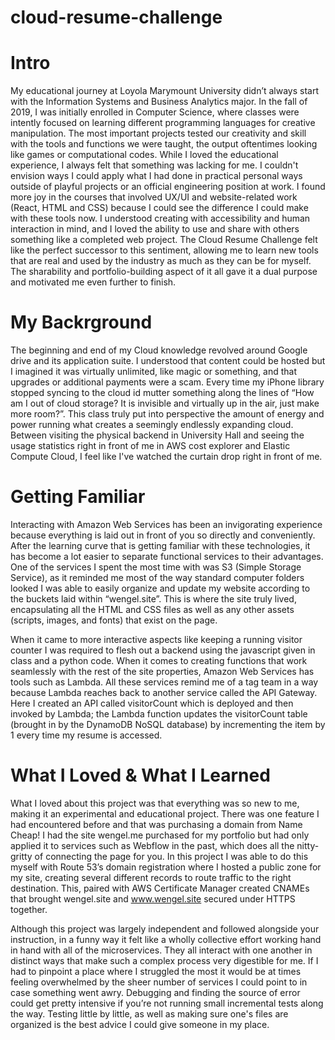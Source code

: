 # cloud-resume-challenge
# Intro
My educational journey at Loyola Marymount University didn’t always start with the Information Systems and Business Analytics major. In the fall of 2019, I was initially enrolled in Computer Science, where classes were intently focused on learning different programming languages for creative manipulation. The most important projects tested our creativity and skill with the tools and functions we were taught, the output oftentimes looking like games or computational codes. While I loved the educational experience, I always felt that something was lacking for me. I couldn't envision ways I could apply what I had done in practical personal ways outside of playful projects or an official engineering position at work. I found more joy in the courses that involved UX/UI and website-related work (React, HTML and CSS) because I could see the difference I could make with these tools now. I understood creating with accessibility and human interaction in mind, and I loved the ability to use and share with others something like a completed web project. The Cloud Resume Challenge felt like the perfect successor to this sentiment, allowing me to learn new tools that are real and used by the industry as much as they can be for myself. The sharability and portfolio-building aspect of it all gave it a dual purpose and motivated me even further to finish. 

# My Backrground
The beginning and end of my Cloud knowledge revolved around Google drive and its application suite. I understood that content could be hosted but I imagined it was virtually unlimited, like magic or something, and that upgrades or additional payments were a scam. Every time my iPhone library stopped syncing to the cloud id mutter something along the lines of “How am I out of cloud storage? It is invisible and virtually up in the air, just make more room?”. This class truly put into perspective the amount of energy and power running what creates a seemingly endlessly expanding cloud. Between visiting the physical backend in University Hall and seeing the usage statistics right in front of me in AWS cost explorer and Elastic Compute Cloud, I feel like I've watched the curtain drop right in front of me. 

# Getting Familiar
Interacting with Amazon Web Services has been an invigorating experience because everything is laid out in front of you so directly and conveniently. After the learning curve that is getting familiar with these technologies, it has become a lot easier to separate functional services to their advantages. One of the services I spent the most time with was S3 (Simple Storage Service), as it reminded me most of the way standard computer folders looked I was able to easily organize and update my website according to the buckets laid within “wengel.site”. This is where the site truly lived, encapsulating all the HTML and CSS files as well as any other assets (scripts, images, and fonts) that exist on the page.

When it came to more interactive aspects like keeping a running visitor counter I was required to flesh out a backend using the javascript given in class and a python code. When it comes to creating functions that work seamlessly with the rest of the site properties, Amazon Web Services has tools such as Lambda. All these services remind me of a tag team in a way because Lambda reaches back to another service called the API Gateway. Here I created an API called visitorCount which is deployed and then invoked by Lambda; the Lambda function updates the visitorCount table (brought in by the DynamoDB NoSQL database) by incrementing the item by 1 every time my resume is accessed.

# What I Loved & What I Learned
What I loved about this project was that everything was so new to me, making it an experimental and educational project. There was one feature I had encountered before and that was purchasing a domain from Name Cheap! I had the site wengel.me purchased for my portfolio but had only applied it to services such as Webflow in the past, which does all the nitty-gritty of connecting the page for you. In this project I was able to do this myself with Route 53’s domain registration where I hosted a public zone for my site, creating several different records to route traffic to the right destination. This, paired with AWS Certificate Manager created CNAMEs that brought wengel.site and www.wengel.site secured under HTTPS together.

Although this project was largely independent and followed alongside your instruction, in a funny way it felt like a wholly collective effort working hand in hand with all of the microservices. They all interact with one another in distinct ways that make such a complex process very digestible for me. If I had to pinpoint a place where I struggled the most it would be at times feeling overwhelmed by the sheer number of services I could point to in case something went awry. Debugging and finding the source of error could get pretty intensive if you’re not running small incremental tests along the way. Testing little by little, as well as making sure one's files are organized is the best advice I could give someone in my place.
